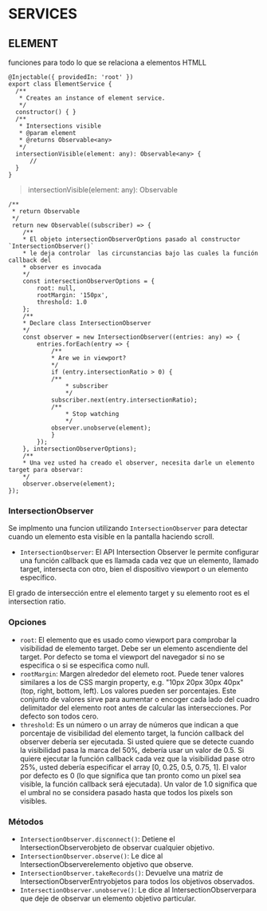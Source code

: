 # SERVICES

## ELEMENT
funciones para todo lo que se relaciona a elementos HTMLL

```
@Injectable({ providedIn: 'root' })
export class ElementService {    
  /**
   * Creates an instance of element service.
   */
  constructor() { }
  /**
   * Intersections visible
   * @param element 
   * @returns Observable<any> 
   */
  intersectionVisible(element: any): Observable<any> {
      //
  }
}
```
> intersectionVisible(element: any): Observable<any> 
```
/**
 * return Observable
 */
 return new Observable((subscriber) => {
    /**
    * El objeto intersectionObserverOptions pasado al constructor `IntersectionObserver()`
    * le deja controlar  las circunstancias bajo las cuales la función callback del
    * observer es invocada
    */
    const intersectionObserverOptions = {
        root: null,
        rootMargin: '150px',
        threshold: 1.0
    };
    /**
    * Declare class IntersectionObserver
    */
    const observer = new IntersectionObserver((entries: any) => {
        entries.forEach(entry => {
            /**
            * Are we in viewport?
            */
            if (entry.intersectionRatio > 0) {
            /**
                * subscriber
                */
            subscriber.next(entry.intersectionRatio);
            /**
                * Stop watching
                */
            observer.unobserve(element);
            }
        });
    }, intersectionObserverOptions);
    /**
    * Una vez usted ha creado el observer, necesita darle un elemento target para observar:
    */
    observer.observe(element);
});
```
### IntersectionObserver

Se implmento una funcion utilizando `IntersectionObserver` para detectar cuando un elemento esta visible en la pantalla haciendo scroll.

- `IntersectionObserver`: El API Intersection Observer le permite configurar una función callback que es llamada cada vez que un elemento, llamado target, intersecta con otro, bien el dispositivo viewport o un elemento específico.

El grado de intersección entre el elemento target y su elemento root es el intersection ratio.

### Opciones
- `root`: El elemento que es usado como viewport para comprobar la visibilidad de elemento target. Debe ser un elemento ascendiente del target. Por defecto se toma el viewport del navegador si no se especifica o si se especifica como null.
- `rootMargin`: Margen alrededor del elemeto root. Puede tener valores similares a los de CSS margin property, e.g. "10px 20px 30px 40px" (top, right, bottom, left). Los valores pueden ser porcentajes. Este conjunto de valores sirve para aumentar o encoger cada lado del cuadro delimitador del elemento root antes de calcular las intersecciones. Por defecto son todos cero.
- `threshold`: Es un número o un array de números que indican a que porcentaje de visibilidad del elemento target, la función callback del observer debería ser ejecutada. Si usted quiere que se detecte cuando la visibilidad pasa la marca del 50%, debería usar un valor de 0.5. Si quiere ejecutar la función callback cada vez que la visibilidad pase otro 25%, usted debería especificar el array [0, 0.25, 0.5, 0.75, 1]. El valor por defecto es 0 (lo que significa que tan pronto como un píxel sea visible, la función callback será ejecutada). Un valor de 1.0 significa que el umbral no se considera pasado hasta que todos los pixels son visibles.

### Métodos
- `IntersectionObserver.disconnect()`: Detiene el IntersectionObserverobjeto de observar cualquier objetivo.
- `IntersectionObserver.observe()`: Le dice al IntersectionObserverelemento objetivo que observe.
- `IntersectionObserver.takeRecords()`: Devuelve una matriz de IntersectionObserverEntryobjetos para todos los objetivos observados.
- `IntersectionObserver.unobserve()`: Le dice al IntersectionObserverpara que deje de observar un elemento objetivo particular.
